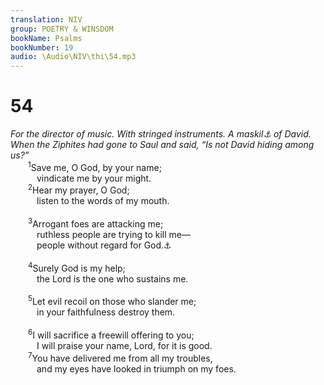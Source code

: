 ```yaml
---
translation: NIV
group: POETRY & WINSDOM
bookName: Psalms 
bookNumber: 19
audio: \Audio\NIV\thi\54.mp3
---
```


<div class="title"><h1>54</h1><i>For the director of music. With stringed instruments. A maskil<a data-toggle="tooltip" data-placement="bottom" title="Title: Probably a literary or musical term">⚓</a> of David. When the Ziphites had gone to Saul and said, “Is not David hiding among us?”</i></div>
<span class="verse thi_54_1">  <sup>1</sup>Save me, O God, by your name; <br/>   vindicate me by your might. <br/></span>
<span class="verse thi_54_2">  <sup>2</sup>Hear my prayer, O God; <br/>   listen to the words of my mouth. <br/><br/></span>
<span class="verse thi_54_3">  <sup>3</sup>Arrogant foes are attacking me; <br/>   ruthless people are trying to kill me— <br/>   people without regard for God.<a data-toggle="tooltip" data-placement="bottom" title="The Hebrew has Selah (a word of uncertain meaning) here.">⚓</a><br/><br/></span>
<span class="verse thi_54_4">  <sup>4</sup>Surely God is my help; <br/>   the Lord is the one who sustains me. <br/><br/></span>
<span class="verse thi_54_5">  <sup>5</sup>Let evil recoil on those who slander me; <br/>   in your faithfulness destroy them. <br/><br/></span>
<span class="verse thi_54_6">  <sup>6</sup>I will sacrifice a freewill offering to you; <br/>   I will praise your name, Lord, for it is good. <br/></span>
<span class="verse thi_54_7">  <sup>7</sup>You have delivered me from all my troubles, <br/>   and my eyes have looked in triumph on my foes. <br/></span>
